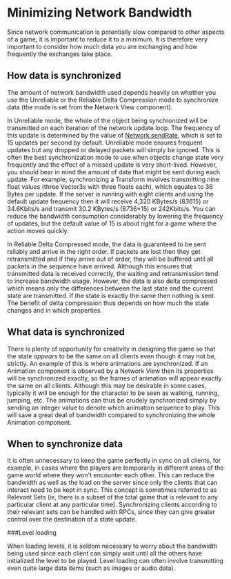 Minimizing Network Bandwidth
============================


Since network communication is potentially slow compared to other aspects of a game, it is important to reduce it to a minimum. It is therefore very important to consider how much data you are exchanging and how frequently the exchanges take place.


How data is synchronized
------------------------


The amount of network bandwidth used depends heavily on whether you use the <span class=component>Unreliable</span> or the <span class=component>Reliable Delta Compression</span> mode to synchronize data (the mode is set from the Network View component).

In <span class=component>Unreliable</span> mode, the whole of the object being synchronized will be transmitted on each iteration of the network update loop. The frequency of this update is determined by the value of [Network.sendRate](ScriptRef:Network-sendRate.html), which is set to 15 updates per second by default. <span class=component>Unreliable</span> mode ensures frequent updates but any dropped or delayed packets will simply be ignored. This is often the best synchronization mode to use when objects change state very frequently and the effect of a missed update is very short-lived. However, you should bear in mind the amount of data that might be sent during each update. For example, synchronizing a Transform involves transmitting nine float values (three Vector3s with three floats each), which equates to 36 Bytes per update. If the server is running with eight clients and using the default update frequency then it will receive  4,320 KBytes/s (8*36*15) or 34.6Kbits/s and transmit 30.2 KBytes/s (8*7*36*15) or 242Kbits/s. You can reduce the bandwidth consumption considerably by lowering the frequency of updates, but the default value of 15 is about right for a game where the action moves quickly.

In <span class=component>Reliable Delta Compressed</span> mode, the data is guaranteed to be sent reliably and arrive in the right order. If packets are lost then they get retransmitted and if they arrive out of order, they will be buffered until all packets in the sequence have arrived. Although this ensures that transmitted data is received correctly, the waiting and retransmission tend to increase bandwidth usage. However, the data is also delta compressed which means only the differences between the last state and the current state are transmitted. If the state is exactly the same then nothing is sent. The benefit of delta compression thus depends on how much the state changes and in which properties.


What data is synchronized
-------------------------


There is plenty of opportunity for creativity in designing the game so that the state _appears_ to be the same on all clients even though it may not be, strictly. An example of this is where animations are synchronized. If an Animation component is observed by a Network View then its properties will be synchronized exactly, so the frames of animation will appear exactly the same on all clients. Although this may be desirable in some cases, typically it will be enough for the character to be seen as walking, running, jumping, etc. The animations can thus be crudely synchronized simply by sending an integer value to denote which animation sequence to play. This will save a great deal of bandwidth compared to synchronizing the whole Animation component.


When to synchronize data
------------------------


It is often unnecessary to keep the game perfectly in sync on all clients, for example, in cases where the players are temporarily in different areas of the game world where they won't encounter each other. This can reduce the bandwidth as well as the load on the server since only the clients that can interact need to be kept in sync. This concept is sometimes referred to as <span class=keyword>Relevant Sets</span> (ie, there is a subset of the total game that is relevant to any particular client at any particular time). Synchronizing clients according to their relevant sets can be handled with RPCs, since they can give greater control over the destination of a state update.


###Level loading

When loading levels, it is seldom necessary to worry about the bandwidth being used since each client can simply wait until all the others have initialized the level to be played. Level loading can often involve transmitting even quite large data items (such as images or audio data).
